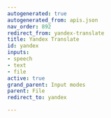 ```yaml
---
autogenerated: true
autogenerated_from: apis.json
nav_order: 892
redirect_from: yandex-translate
title: Yandex Translate
id: yandex
inputs:
- speech
- text
- file
active: true
grand_parent: Input modes
parent: File
redirect_to: yandex

---
```


